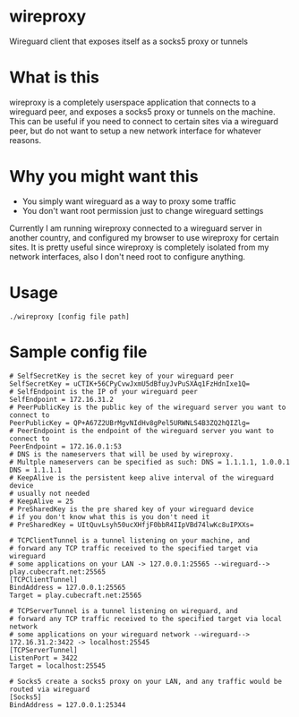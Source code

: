 # wireproxy
Wireguard client that exposes itself as a socks5 proxy or tunnels

# What is this
wireproxy is a completely userspace application that connects to a wireguard peer,
and exposes a socks5 proxy or tunnels on the machine. This can be useful if you need
to connect to certain sites via a wireguard peer, but do not want to setup a new network
interface for whatever reasons.

# Why you might want this
- You simply want wireguard as a way to proxy some traffic
- You don't want root permission just to change wireguard settings

Currently I am running wireproxy connected to a wireguard server in another country,
and configured my browser to use wireproxy for certain sites. It is pretty useful since
wireproxy is completely isolated from my network interfaces, also I don't need root to configure
anything.

# Usage
`./wireproxy [config file path]`

# Sample config file
```
# SelfSecretKey is the secret key of your wireguard peer
SelfSecretKey = uCTIK+56CPyCvwJxmU5dBfuyJvPuSXAq1FzHdnIxe1Q=
# SelfEndpoint is the IP of your wireguard peer
SelfEndpoint = 172.16.31.2
# PeerPublicKey is the public key of the wireguard server you want to connect to
PeerPublicKey = QP+A67Z2UBrMgvNIdHv8gPel5URWNLS4B3ZQ2hQIZlg=
# PeerEndpoint is the endpoint of the wireguard server you want to connect to
PeerEndpoint = 172.16.0.1:53
# DNS is the nameservers that will be used by wireproxy.
# Multple nameservers can be specified as such: DNS = 1.1.1.1, 1.0.0.1
DNS = 1.1.1.1
# KeepAlive is the persistent keep alive interval of the wireguard device
# usually not needed
# KeepAlive = 25
# PreSharedKey is the pre shared key of your wireguard device
# if you don't know what this is you don't need it
# PreSharedKey = UItQuvLsyh50ucXHfjF0bbR4IIpVBd74lwKc8uIPXXs=

# TCPClientTunnel is a tunnel listening on your machine, and
# forward any TCP traffic received to the specified target via wireguard
# some applications on your LAN -> 127.0.0.1:25565 --wireguard--> play.cubecraft.net:25565
[TCPClientTunnel]
BindAddress = 127.0.0.1:25565
Target = play.cubecraft.net:25565

# TCPServerTunnel is a tunnel listening on wireguard, and
# forward any TCP traffic received to the specified target via local network
# some applications on your wireguard network --wireguard--> 172.16.31.2:3422 -> localhost:25545
[TCPServerTunnel]
ListenPort = 3422
Target = localhost:25545

# Socks5 create a socks5 proxy on your LAN, and any traffic would be routed via wireguard
[Socks5]
BindAddress = 127.0.0.1:25344
```
